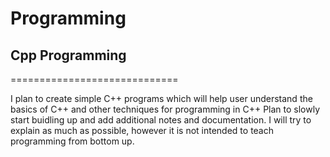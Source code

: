 # Programming

## Cpp Programming
=============================

I plan to create simple C++ programs which will help user understand the basics of C++ and other techniques for programming in C++
Plan to slowly start buidling up and add additional notes and documentation.
I will try to explain as much as possible, however it is not intended to teach programming from bottom up.

